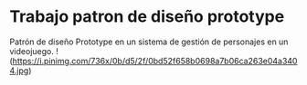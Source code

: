 # Trabajo patron de diseño prototype
 Patrón de diseño Prototype en un sistema de gestión de personajes en un videojuego.
!(https://i.pinimg.com/736x/0b/d5/2f/0bd52f658b0698a7b06ca263e04a3404.jpg)
